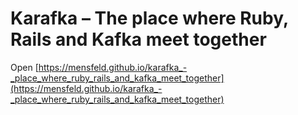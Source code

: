 # Karafka – The place where Ruby, Rails and Kafka meet together

Open [https://mensfeld.github.io/karafka_-_place_where_ruby_rails_and_kafka_meet_together](https://mensfeld.github.io/karafka_-_place_where_ruby_rails_and_kafka_meet_together)

